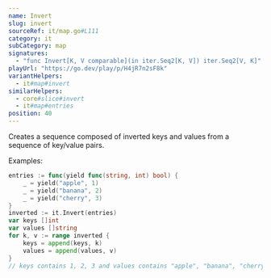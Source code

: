 ```yaml
---
name: Invert
slug: invert
sourceRef: it/map.go#L111
category: it
subCategory: map
signatures:
  - "func Invert[K, V comparable](in iter.Seq2[K, V]) iter.Seq2[V, K]"
playUrl: "https://go.dev/play/p/H4jR7n2sF8k"
variantHelpers:
  - it#map#invert
similarHelpers:
  - core#slice#invert
  - it#map#entries
position: 40
---
```


Creates a sequence composed of inverted keys and values from a sequence of key/value pairs.

Examples:

```go
entries := func(yield func(string, int) bool) {
    _ = yield("apple", 1)
    _ = yield("banana", 2)
    _ = yield("cherry", 3)
}
inverted := it.Invert(entries)
var keys []int
var values []string
for k, v := range inverted {
    keys = append(keys, k)
    values = append(values, v)
}
// keys contains 1, 2, 3 and values contains "apple", "banana", "cherry"
```